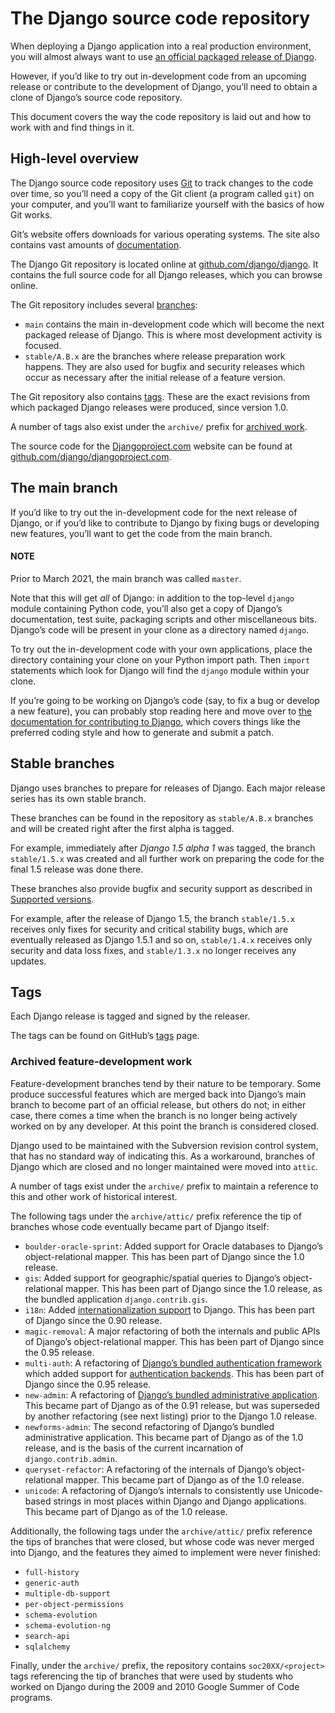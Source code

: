 # The Django source code repository

When deploying a Django application into a real production environment, you
will almost always want to use [an official packaged release of Django](https://www.djangoproject.com/download/).

However, if you’d like to try out in-development code from an upcoming release
or contribute to the development of Django, you’ll need to obtain a clone of
Django’s source code repository.

This document covers the way the code repository is laid out and how to work
with and find things in it.

## High-level overview

The Django source code repository uses [Git](https://git-scm.com/) to track changes to the code
over time, so you’ll need a copy of the Git client (a program called `git`)
on your computer, and you’ll want to familiarize yourself with the basics of
how Git works.

Git’s website offers downloads for various operating systems. The site also
contains vast amounts of [documentation](https://git-scm.com/doc).

The Django Git repository is located online at [github.com/django/django](https://github.com/django/django). It contains the full source code for all
Django releases, which you can browse online.

The Git repository includes several [branches](https://github.com/django/django/branches):

* `main` contains the main in-development code which will become
  the next packaged release of Django. This is where most development
  activity is focused.
* `stable/A.B.x` are the branches where release preparation work happens.
  They are also used for bugfix and security releases which occur as necessary
  after the initial release of a feature version.

The Git repository also contains [tags](https://github.com/django/django/tags). These are the exact revisions from
which packaged Django releases were produced, since version 1.0.

A number of tags also exist under the `archive/` prefix for [archived
work](#archived-feature-development-work).

The source code for the [Djangoproject.com](https://www.djangoproject.com/)
website can be found at [github.com/django/djangoproject.com](https://github.com/django/djangoproject.com).

## The main branch

If you’d like to try out the in-development code for the next release of
Django, or if you’d like to contribute to Django by fixing bugs or developing
new features, you’ll want to get the code from the main branch.

#### NOTE
Prior to March 2021, the main branch was called `master`.

Note that this will get *all* of Django: in addition to the top-level
`django` module containing Python code, you’ll also get a copy of Django’s
documentation, test suite, packaging scripts and other miscellaneous bits.
Django’s code will be present in your clone as a directory named
`django`.

To try out the in-development code with your own applications, place the
directory containing your clone on your Python import path. Then `import`
statements which look for Django will find the `django` module within your
clone.

If you’re going to be working on Django’s code (say, to fix a bug or
develop a new feature), you can probably stop reading here and move
over to [the documentation for contributing to Django](contributing/index.md), which covers things like the preferred
coding style and how to generate and submit a patch.

## Stable branches

Django uses branches to prepare for releases of Django. Each major release
series has its own stable branch.

These branches can be found in the repository as `stable/A.B.x`
branches and will be created right after the first alpha is tagged.

For example, immediately after *Django 1.5 alpha 1* was tagged, the branch
`stable/1.5.x` was created and all further work on preparing the code for the
final 1.5 release was done there.

These branches also provide bugfix and security support as described in
[Supported versions](release-process.md#supported-versions-policy).

For example, after the release of Django 1.5, the branch `stable/1.5.x`
receives only fixes for security and critical stability bugs, which are
eventually released as Django 1.5.1 and so on, `stable/1.4.x` receives only
security and data loss fixes, and `stable/1.3.x` no longer receives any
updates.

## Tags

Each Django release is tagged and signed by the releaser.

The tags can be found on GitHub’s [tags](https://github.com/django/django/tags) page.

<a id="archived-feature-development-work"></a>

### Archived feature-development work

Feature-development branches tend by their nature to be temporary. Some
produce successful features which are merged back into Django’s main branch to
become part of an official release, but others do not; in either case, there
comes a time when the branch is no longer being actively worked on by any
developer. At this point the branch is considered closed.

Django used to be maintained with the Subversion revision control system, that
has no standard way of indicating this. As a workaround, branches of Django
which are closed and no longer maintained were moved into `attic`.

A number of tags exist under the `archive/` prefix to maintain a reference to
this and other work of historical interest.

The following tags under the `archive/attic/` prefix reference the tip of
branches whose code eventually became part of Django itself:

* `boulder-oracle-sprint`: Added support for Oracle databases to
  Django’s object-relational mapper. This has been part of Django
  since the 1.0 release.
* `gis`: Added support for geographic/spatial queries to Django’s
  object-relational mapper. This has been part of Django since the 1.0
  release, as the bundled application `django.contrib.gis`.
* `i18n`: Added [internationalization support](../topics/i18n/index.md) to
  Django. This has been part of Django since the 0.90 release.
* `magic-removal`: A major refactoring of both the internals and
  public APIs of Django’s object-relational mapper. This has been part
  of Django since the 0.95 release.
* `multi-auth`: A refactoring of [Django’s bundled
  authentication framework](../topics/auth/index.md) which added support for
  [authentication backends](../topics/auth/customizing.md#authentication-backends). This has
  been part of Django since the 0.95 release.
* `new-admin`: A refactoring of [Django’s bundled
  administrative application](../ref/contrib/admin/index.md). This became part of
  Django as of the 0.91 release, but was superseded by another
  refactoring (see next listing) prior to the Django 1.0 release.
* `newforms-admin`: The second refactoring of Django’s bundled
  administrative application. This became part of Django as of the 1.0
  release, and is the basis of the current incarnation of
  `django.contrib.admin`.
* `queryset-refactor`: A refactoring of the internals of Django’s
  object-relational mapper. This became part of Django as of the 1.0
  release.
* `unicode`: A refactoring of Django’s internals to consistently use
  Unicode-based strings in most places within Django and Django
  applications. This became part of Django as of the 1.0 release.

Additionally, the following tags under the `archive/attic/` prefix reference
the tips of branches that were closed, but whose code was never merged into
Django, and the features they aimed to implement were never finished:

* `full-history`
* `generic-auth`
* `multiple-db-support`
* `per-object-permissions`
* `schema-evolution`
* `schema-evolution-ng`
* `search-api`
* `sqlalchemy`

Finally, under the `archive/` prefix, the repository contains
`soc20XX/<project>` tags referencing the tip of branches that were used by
students who worked on Django during the 2009 and 2010 Google Summer of Code
programs.
